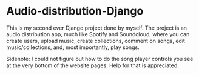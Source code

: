 # Audio-distribution-Django
This is my second ever Django project done by myself. The project is an audio distribution app, much like Spotify and Soundcloud, where you can create users, upload music, create collections, comment on songs, edit music/collections, and, most importantly, play songs. 

Sidenote: I could not figure out how to do the song player controls you see at the very bottom of the website pages. Help for that is appreciated.
